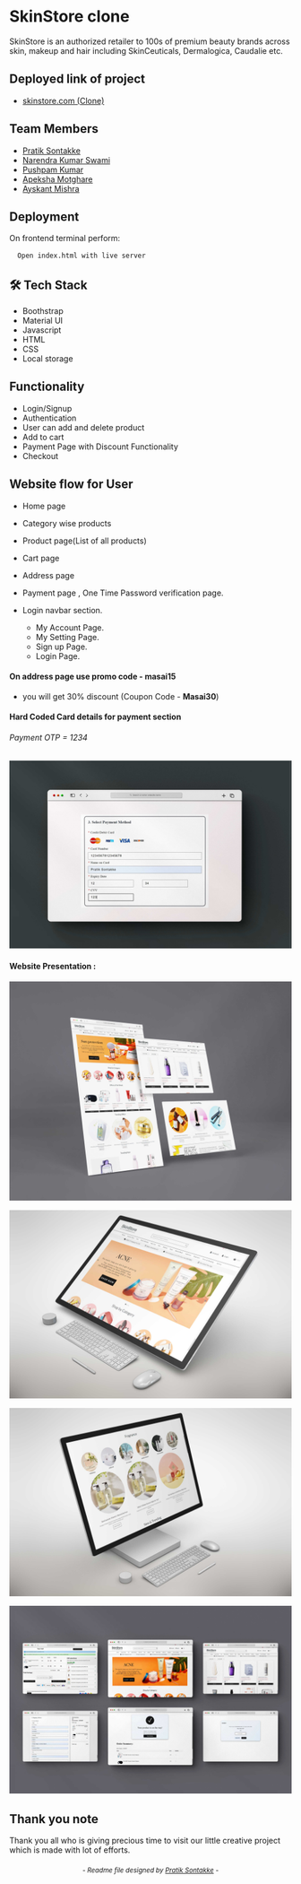 
# SkinStore clone 

SkinStore is an authorized retailer to 100s of premium beauty brands across skin, makeup and hair including SkinCeuticals, Dermalogica, Caudalie etc.

## Deployed link of project
- <a href="https://exquisite-hotteok-e396d1.netlify.app/index.html">skinstore.com (Clone)</a>

## Team Members

<ul>
  <li><a href="https://github.com/pratiksontakke">Pratik Sontakke</a></li>
  <li><a href="https://github.com/NarendraKumarSwami">Narendra Kumar Swami</a></li>
  <li><a href="https://github.com/pushpam-386">Pushpam Kumar</a></li>
  <li><a href="https://github.com/apeksham6">Apeksha Motghare</a></li>
  <li><a href="https://github.com/ayskant123">Ayskant Mishra</a></li>
</ul>


## Deployment

On frontend terminal perform:

```bash
  Open index.html with live server
```



## 🛠 Tech Stack

- Boothstrap
- Material UI
- Javascript
- HTML
- CSS
- Local storage

## Functionality

- Login/Signup
- Authentication
- User can add and delete product
- Add to cart
- Payment Page with Discount Functionality
- Checkout

## Website flow for User

- Home page

- Category wise products

- Product page(List of all products)

- Cart page

- Address page

- Payment page , One Time Password verification page.

- Login navbar section.
    - My Account Page.
    - My Setting Page.
    - Sign up Page.
    - Login Page.
    

#### On address page use promo code - masai15

- you will  get 30% discount (Coupon Code - **Masai30**)


#### Hard Coded Card details for payment section

###### Payment OTP = 1234

![rentomojo-webite](./images/readme/01payment.jpg)

#### Website Presentation :
![rentomojo-webite](./images/readme/01.jpg)

![rentomojo-webite](./images/readme/02.jpg)

![rentomojo-webite](./images/readme/03.jpg)

![rentomojo-webite](./images/readme/04.jpg)
## Thank you note
Thank you all who is giving precious time to visit our little creative project which is made with lot of efforts.

_<p align="center"><sub>- Readme file designed by <a href="https://github.com/pratiksontakke">Pratik Sontakke</a> -</sub></p>_